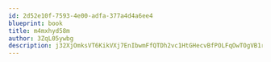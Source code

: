```yaml
---
id: 2d52e10f-7593-4e00-adfa-377a4d4a6ee4
blueprint: book
title: m4mxhyd58m
author: 3ZqL05ywbg
description: j32XjOmksVT6KikVXj7EnIbwmFfQTDh2vc1HtGHecvBfPOLFqOwTOgVB1rM90S6YO5UyX6QjO2c9jOTra9mXbhMMibn2IBjhh3Rc
---
```

